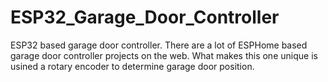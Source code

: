 # ESP32_Garage_Door_Controller
ESP32 based garage door controller. There are a lot of ESPHome based garage door controller projects on the web. What makes this one unique is usined a rotary encoder to determine garage door position.
